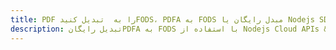 ---title: PDF را به  تبدیل کنیدFODS، PDFA به FODS مبدل رایگان یا Nodejs SDKdescription: تبدیل رایگانPDFA به FODS با استفاده از Nodejs Cloud APIs & SDK همچنین اسناد PDF را در Cloud ایجاد، ویرایش و رندر کنید.---